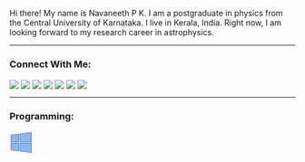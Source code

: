 Hi there! My name is Navaneeth P K. I am a postgraduate in physics from the Central University of Karnataka. I live in Kerala, India. Right now, I am looking forward to my research career in astrophysics.   
<hr/>  
<h3>Connect With Me:</h3>
<a href="https://www.linkedin.com/in/navaneethnpk" target="blank"><img align="center" 
    src="https://img.shields.io/badge/LinkedIn-0A66C2.svg?style=for-the-badge&logo=linkedin&logoColor=white" height="30"/></a>  
<a href="https://www.facebook.com/navaneethnpk" target="blank"><img align="center" 
    src="https://img.shields.io/badge/Facebook-4267B2.svg?style=for-the-badge&logo=Facebook&logoColor=white" height="30"/></a>  
<a href="https://twitter.com/navaneeth_npk" target="blank"><img align="center" 
    src="https://img.shields.io/badge/Twitter-1DA1F2.svg?style=for-the-badge&logo=Twitter&logoColor=white" height="30"/></a>  
<a href="https://www.instagram.com/navaneeth_npk" target="blank"><img align="center" 
    src="https://img.shields.io/badge/Instagram-E1306C.svg?style=for-the-badge&logo=Instagram&logoColor=white" height="30"/></a>  
<a href="https://www.reddit.com/user/navaneeth_npk" target="blank"><img align="center" 
    src="https://img.shields.io/badge/Reddit-FF4500.svg?style=for-the-badge&logo=Reddit&logoColor=white" height="30"/></a>  
<a href="https://www.behance.net/navaneethnpk" target="blank"><img align="center" 
    src="https://img.shields.io/badge/Behance-053EFF.svg?style=for-the-badge&logo=Behance&logoColor=white" height="30"/></a>  
<a href="https://dribbble.com/navaneethnpk" target="blank"><img align="center" 
    src="https://img.shields.io/badge/Dribbble-EA4C89.svg?style=for-the-badge&logo=Dribbble&logoColor=white" height="30"/></a>  
<hr/> 
<h3>Programming:</h3>
<img src="img/windows.png" width=40>

